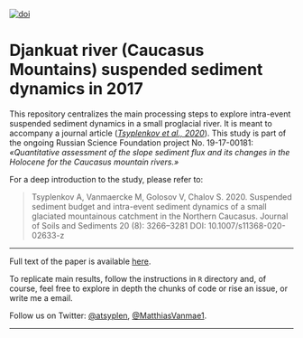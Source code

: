 [![doi](https://img.shields.io/badge/doi-10.1007%2Fs11368--020--02633--z-brightgreen)][doi]
# Djankuat river (Caucasus Mountains) suspended sediment dynamics in 2017

This repository centralizes the main processing steps to explore intra-event suspended sediment dynamics in a small proglacial river. It is meant to accompany a journal article ([*Tsyplenkov et al., 2020*][doi]). This study is part of the ongoing Russian Science Foundation project No. 19-17-00181: *«Quantitative assessment of the slope sediment flux and its changes in the Holocene for the Caucasus mountain rivers.»*

For a deep introduction to the study, please refer to:
>Tsyplenkov A, Vanmaercke M, Golosov V, Chalov S. 2020. Suspended sediment budget and intra-event sediment dynamics of a small glaciated mountainous catchment in the Northern Caucasus. Journal of Soils and Sediments 20 (8): 3266–3281 DOI: 10.1007/s11368-020-02633-z

***

Full text of the paper is available [here][doi].

To replicate main results, follow the instructions in `R` directory and, of course, feel free to explore in depth the chunks of code or rise an issue, or write me a email.

Follow us on Twitter: [@atsyplen][ats], [@MatthiasVanmae1][mvm].

[doi]: https://doi.org/10.1007/s11368-020-02633-z
[ats]: https://twitter.com/atsyplen
[mvm]: https://twitter.com/MatthiasVanmae1

***
